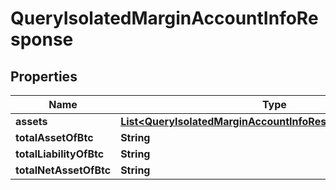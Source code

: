 

# QueryIsolatedMarginAccountInfoResponse


## Properties

| Name | Type | Description | Notes |
|------------ | ------------- | ------------- | -------------|
|**assets** | [**List&lt;QueryIsolatedMarginAccountInfoResponse1AssetsInner&gt;**](QueryIsolatedMarginAccountInfoResponse1AssetsInner.md) |  |  [optional] |
|**totalAssetOfBtc** | **String** |  |  [optional] |
|**totalLiabilityOfBtc** | **String** |  |  [optional] |
|**totalNetAssetOfBtc** | **String** |  |  [optional] |



